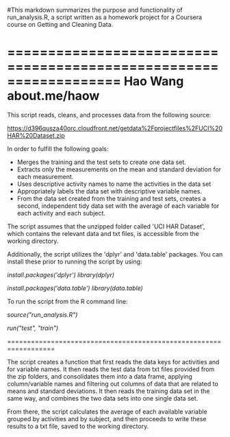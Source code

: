 #This markdown summarizes the purpose and functionality of run_analysis.R, a script written as a homework project for a Coursera course on Getting and Cleaning Data.

==================================================================
Hao Wang
about.me/haow
==================================================================

This script reads, cleans, and processes data from the following source: 

https://d396qusza40orc.cloudfront.net/getdata%2Fprojectfiles%2FUCI%20HAR%20Dataset.zip 

In order to fulfill the following goals:
 
- Merges the training and the test sets to create one data set.
- Extracts only the measurements on the mean and standard deviation for each measurement. 
- Uses descriptive activity names to name the activities in the data set
- Appropriately labels the data set with descriptive variable names. 
- From the data set created from the training and test sets, creates a second, independent tidy data set with the average of each variable for each activity and each subject.

The script assumes that the unzipped folder called 'UCI HAR Dataset', which contains the relevant data and txt files, is accessible from the working directory.

Additionally, the script utilizes the 'dplyr' and 'data.table' packages.  You can install these prior to running the script by using:

*install.packages('dplyr')*
*library(dplyr)*

*install.packages('data.table')*
*library(data.table)*

To run the script from the R command line:

*source("run_analysis.R")*

*run("test", "train")*

==================================================================

The script creates a function that first reads the data keys for activities and for variable names.  It then reads the test data from txt files provided from the zip folders, and consolidates them into a data frame, applying column/variable names and filtering out columns of data that are related to means and standard deviations.  It then reads the training data set in the same way, and combines the two data sets into one single data set.

From there, the script calculates the average of each available variable grouped by activities and by subject, and then proceeds to write these results to a txt file, saved to the working directory.


